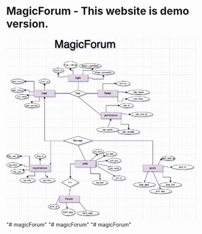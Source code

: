 # MagicForum - This website is demo version. 
![alt text](/ArchitectureDesign.jpg)"# magicForum" 
"# magicForum" 
"# magicForum" 
